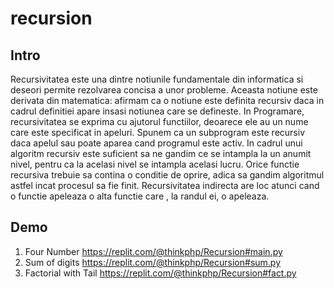 # recursion

## Intro
   Recursivitatea  este una dintre notiunile fundamentale din informatica si deseori permite rezolvarea concisa a unor probleme.
   Aceasta notiune este derivata din matematica: afirmam ca o notiune este definita recursiv daca in cadrul definitiei apare insasi
   notiunea care se defineste. In Programare, recursivitatea se exprima cu ajutorul functiilor, deoarece ele au un nume care este specificat in apeluri.    Spunem ca un subprogram este recursiv daca apelul sau poate aparea cand programul este activ. In cadrul unui algoritm recursiv este suficient sa ne gandim ce se intampla la un anumit nivel, pentru ca la acelasi nivel se intampla acelasi lucru. Orice functie recursiva trebuie sa contina o conditie de  oprire, adica sa gandim algoritmul astfel incat procesul sa fie finit. Recursivitatea indirecta are loc atunci cand o functie apeleaza o alta functie care , la randul ei, o apeleaza.

## Demo
1. Four Number https://replit.com/@thinkphp/Recursion#main.py
2. Sum of digits https://replit.com/@thinkphp/Recursion#sum.py
3. Factorial with Tail https://replit.com/@thinkphp/Recursion#fact.py
